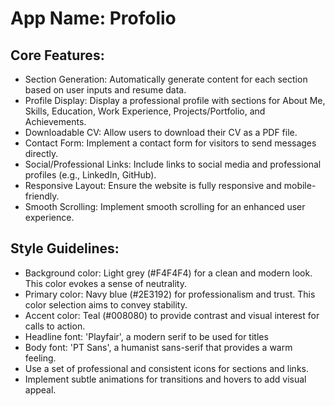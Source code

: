 # **App Name**: Profolio

## Core Features:

- Section Generation: Automatically generate content for each section based on user inputs and resume data.
- Profile Display: Display a professional profile with sections for About Me, Skills, Education, Work Experience, Projects/Portfolio, and Achievements.
- Downloadable CV: Allow users to download their CV as a PDF file.
- Contact Form: Implement a contact form for visitors to send messages directly.
- Social/Professional Links: Include links to social media and professional profiles (e.g., LinkedIn, GitHub).
- Responsive Layout: Ensure the website is fully responsive and mobile-friendly.
- Smooth Scrolling: Implement smooth scrolling for an enhanced user experience.

## Style Guidelines:

- Background color: Light grey (#F4F4F4) for a clean and modern look. This color evokes a sense of neutrality.
- Primary color: Navy blue (#2E3192) for professionalism and trust. This color selection aims to convey stability.
- Accent color: Teal (#008080) to provide contrast and visual interest for calls to action.
- Headline font: 'Playfair', a modern serif to be used for titles
- Body font: 'PT Sans', a humanist sans-serif that provides a warm feeling.
- Use a set of professional and consistent icons for sections and links.
- Implement subtle animations for transitions and hovers to add visual appeal.